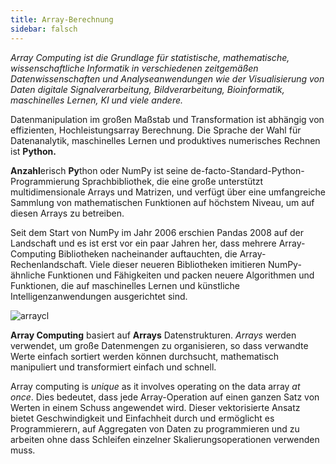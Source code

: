```yaml
---
title: Array-Berechnung
sidebar: falsch
---
```


*Array Computing ist die Grundlage für statistische, mathematische, wissenschaftliche Informatik in verschiedenen zeitgemäßen Datenwissenschaften und Analyseanwendungen wie der Visualisierung von Daten digitale Signalverarbeitung, Bildverarbeitung, Bioinformatik, maschinelles Lernen, KI und viele andere.*

Datenmanipulation im großen Maßstab und Transformation ist abhängig von effizienten, Hochleistungsarray Berechnung. Die Sprache der Wahl für Datenanalytik, maschinelles Lernen und produktives numerisches Rechnen ist **Python.**

**Anzahl**erisch **Py**thon oder NumPy ist seine de-facto-Standard-Python-Programmierung Sprachbibliothek, die eine große unterstützt multidimensionale Arrays und Matrizen, und verfügt über eine umfangreiche Sammlung von mathematischen Funktionen auf höchstem Niveau, um auf diesen Arrays zu betreiben.

Seit dem Start von NumPy im Jahr 2006 erschien Pandas 2008 auf der Landschaft und es ist erst vor ein paar Jahren her, dass mehrere Array-Computing Bibliotheken nacheinander auftauchten, die Array-Rechenlandschaft. Viele dieser neueren Bibliotheken imitieren NumPy-ähnliche Funktionen und Fähigkeiten und packen neuere Algorithmen und Funktionen, die auf maschinelles Lernen und künstliche Intelligenzanwendungen ausgerichtet sind.

<img
  src="/images/content_images/array_c_landscape.png"
  alt="arraycl"
  title="Array Computing Landscape" />

**Array Computing** basiert auf **Arrays** Datenstrukturen. *Arrays* werden verwendet, um große Datenmengen zu organisieren, so dass verwandte Werte einfach sortiert werden können durchsucht, mathematisch manipuliert und transformiert einfach und schnell.

Array computing is *unique* as it involves operating on the data array *at once*. Dies bedeutet, dass jede Array-Operation auf einen ganzen Satz von Werten in einem Schuss angewendet wird.  Dieser vektorisierte Ansatz bietet Geschwindigkeit und Einfachheit durch und ermöglicht es Programmierern, auf Aggregaten von Daten zu programmieren und zu arbeiten ohne dass Schleifen einzelner Skalierungsoperationen verwenden muss.
